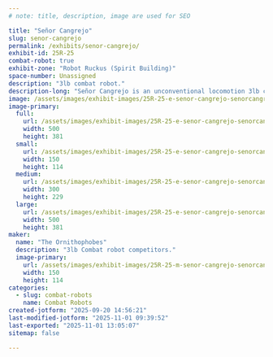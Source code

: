 ```yaml
---
# note: title, description, image are used for SEO

title: "Señor Cangrejo"
slug: senor-cangrejo
permalink: /exhibits/senor-cangrejo/
exhibit-id: 25R-25
combat-robot: true
exhibit-zone: "Robot Ruckus (Spirit Building)"
space-number: Unassigned
description: "3lb combat robot."
description-long: "Señor Cangrejo is an unconventional locomotion 3lb combat robot. He has dual 6in vertical spinners and is inspired by crabs."
image: /assets/images/exhibit-images/25R-25-e-senor-cangrejo-senorcangrejo-2056-300x229.png
image-primary: 
  full:
    url: /assets/images/exhibit-images/25R-25-e-senor-cangrejo-senorcangrejo-2056-full.png
    width: 500
    height: 381
  small:
    url: /assets/images/exhibit-images/25R-25-e-senor-cangrejo-senorcangrejo-2056-150x114.png
    width: 150
    height: 114
  medium:
    url: /assets/images/exhibit-images/25R-25-e-senor-cangrejo-senorcangrejo-2056-300x229.png
    width: 300
    height: 229
  large:
    url: /assets/images/exhibit-images/25R-25-e-senor-cangrejo-senorcangrejo-2056-500x381.png
    width: 500
    height: 381
maker: 
  name: "The Ornithophobes"
  description: "3lb Combat robot competitors."
  image-primary:
    url: /assets/images/exhibit-images/25R-25-m-senor-cangrejo-senorcangrejo-300x229.png
    width: 150
    height: 114
categories: 
  - slug: combat-robots
    name: Combat Robots
created-jotform: "2025-09-20 14:56:21"
last-modified-jotform: "2025-11-01 09:39:52"
last-exported: "2025-11-01 13:05:07"
sitemap: false

---
```

